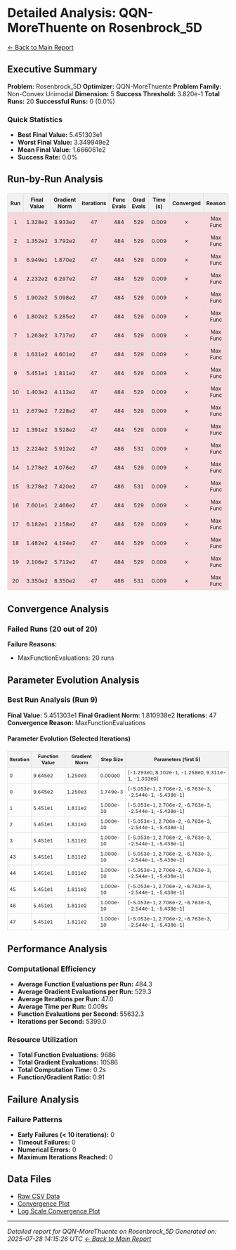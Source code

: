 # Detailed Analysis: QQN-MoreThuente on Rosenbrock_5D
[← Back to Main Report](benchmark_report.md)
## Executive Summary
**Problem:** Rosenbrock_5D
**Optimizer:** QQN-MoreThuente
**Problem Family:** Non-Convex Unimodal
**Dimension:** 5
**Success Threshold:** 3.820e-1
**Total Runs:** 20
**Successful Runs:** 0 (0.0%)

### Quick Statistics
* **Best Final Value:** 5.451303e1
* **Worst Final Value:** 3.349949e2
* **Mean Final Value:** 1.666061e2
* **Success Rate:** 0.0%


## Run-by-Run Analysis
<table style="border-collapse: collapse; width: 100%; margin: 20px 0; font-size: 12px;">
<tr style="background-color: #f2f2f2;">
<th style="border: 1px solid #ddd; padding: 6px; text-align: center;">Run</th>
<th style="border: 1px solid #ddd; padding: 6px; text-align: center;">Final Value</th>
<th style="border: 1px solid #ddd; padding: 6px; text-align: center;">Gradient Norm</th>
<th style="border: 1px solid #ddd; padding: 6px; text-align: center;">Iterations</th>
<th style="border: 1px solid #ddd; padding: 6px; text-align: center;">Func Evals</th>
<th style="border: 1px solid #ddd; padding: 6px; text-align: center;">Grad Evals</th>
<th style="border: 1px solid #ddd; padding: 6px; text-align: center;">Time (s)</th>
<th style="border: 1px solid #ddd; padding: 6px; text-align: center;">Converged</th>
<th style="border: 1px solid #ddd; padding: 6px; text-align: center;">Reason</th>
</tr>
<tr style="background-color: #f8d7da;">
<td style="border: 1px solid #ddd; padding: 6px; text-align: center;">1</td>
<td style="border: 1px solid #ddd; padding: 6px; text-align: center;">1.328e2</td>
<td style="border: 1px solid #ddd; padding: 6px; text-align: center;">3.933e2</td>
<td style="border: 1px solid #ddd; padding: 6px; text-align: center;">47</td>
<td style="border: 1px solid #ddd; padding: 6px; text-align: center;">484</td>
<td style="border: 1px solid #ddd; padding: 6px; text-align: center;">529</td>
<td style="border: 1px solid #ddd; padding: 6px; text-align: center;">0.009</td>
<td style="border: 1px solid #ddd; padding: 6px; text-align: center;">✗</td>
<td style="border: 1px solid #ddd; padding: 6px; text-align: center;">Max Func</td>
</tr>
<tr style="background-color: #f8d7da;">
<td style="border: 1px solid #ddd; padding: 6px; text-align: center;">2</td>
<td style="border: 1px solid #ddd; padding: 6px; text-align: center;">1.352e2</td>
<td style="border: 1px solid #ddd; padding: 6px; text-align: center;">3.792e2</td>
<td style="border: 1px solid #ddd; padding: 6px; text-align: center;">47</td>
<td style="border: 1px solid #ddd; padding: 6px; text-align: center;">484</td>
<td style="border: 1px solid #ddd; padding: 6px; text-align: center;">529</td>
<td style="border: 1px solid #ddd; padding: 6px; text-align: center;">0.009</td>
<td style="border: 1px solid #ddd; padding: 6px; text-align: center;">✗</td>
<td style="border: 1px solid #ddd; padding: 6px; text-align: center;">Max Func</td>
</tr>
<tr style="background-color: #f8d7da;">
<td style="border: 1px solid #ddd; padding: 6px; text-align: center;">3</td>
<td style="border: 1px solid #ddd; padding: 6px; text-align: center;">6.949e1</td>
<td style="border: 1px solid #ddd; padding: 6px; text-align: center;">1.870e2</td>
<td style="border: 1px solid #ddd; padding: 6px; text-align: center;">47</td>
<td style="border: 1px solid #ddd; padding: 6px; text-align: center;">484</td>
<td style="border: 1px solid #ddd; padding: 6px; text-align: center;">529</td>
<td style="border: 1px solid #ddd; padding: 6px; text-align: center;">0.009</td>
<td style="border: 1px solid #ddd; padding: 6px; text-align: center;">✗</td>
<td style="border: 1px solid #ddd; padding: 6px; text-align: center;">Max Func</td>
</tr>
<tr style="background-color: #f8d7da;">
<td style="border: 1px solid #ddd; padding: 6px; text-align: center;">4</td>
<td style="border: 1px solid #ddd; padding: 6px; text-align: center;">2.232e2</td>
<td style="border: 1px solid #ddd; padding: 6px; text-align: center;">6.297e2</td>
<td style="border: 1px solid #ddd; padding: 6px; text-align: center;">47</td>
<td style="border: 1px solid #ddd; padding: 6px; text-align: center;">484</td>
<td style="border: 1px solid #ddd; padding: 6px; text-align: center;">529</td>
<td style="border: 1px solid #ddd; padding: 6px; text-align: center;">0.009</td>
<td style="border: 1px solid #ddd; padding: 6px; text-align: center;">✗</td>
<td style="border: 1px solid #ddd; padding: 6px; text-align: center;">Max Func</td>
</tr>
<tr style="background-color: #f8d7da;">
<td style="border: 1px solid #ddd; padding: 6px; text-align: center;">5</td>
<td style="border: 1px solid #ddd; padding: 6px; text-align: center;">1.902e2</td>
<td style="border: 1px solid #ddd; padding: 6px; text-align: center;">5.098e2</td>
<td style="border: 1px solid #ddd; padding: 6px; text-align: center;">47</td>
<td style="border: 1px solid #ddd; padding: 6px; text-align: center;">484</td>
<td style="border: 1px solid #ddd; padding: 6px; text-align: center;">529</td>
<td style="border: 1px solid #ddd; padding: 6px; text-align: center;">0.009</td>
<td style="border: 1px solid #ddd; padding: 6px; text-align: center;">✗</td>
<td style="border: 1px solid #ddd; padding: 6px; text-align: center;">Max Func</td>
</tr>
<tr style="background-color: #f8d7da;">
<td style="border: 1px solid #ddd; padding: 6px; text-align: center;">6</td>
<td style="border: 1px solid #ddd; padding: 6px; text-align: center;">1.802e2</td>
<td style="border: 1px solid #ddd; padding: 6px; text-align: center;">5.285e2</td>
<td style="border: 1px solid #ddd; padding: 6px; text-align: center;">47</td>
<td style="border: 1px solid #ddd; padding: 6px; text-align: center;">484</td>
<td style="border: 1px solid #ddd; padding: 6px; text-align: center;">529</td>
<td style="border: 1px solid #ddd; padding: 6px; text-align: center;">0.009</td>
<td style="border: 1px solid #ddd; padding: 6px; text-align: center;">✗</td>
<td style="border: 1px solid #ddd; padding: 6px; text-align: center;">Max Func</td>
</tr>
<tr style="background-color: #f8d7da;">
<td style="border: 1px solid #ddd; padding: 6px; text-align: center;">7</td>
<td style="border: 1px solid #ddd; padding: 6px; text-align: center;">1.263e2</td>
<td style="border: 1px solid #ddd; padding: 6px; text-align: center;">3.717e2</td>
<td style="border: 1px solid #ddd; padding: 6px; text-align: center;">47</td>
<td style="border: 1px solid #ddd; padding: 6px; text-align: center;">484</td>
<td style="border: 1px solid #ddd; padding: 6px; text-align: center;">529</td>
<td style="border: 1px solid #ddd; padding: 6px; text-align: center;">0.009</td>
<td style="border: 1px solid #ddd; padding: 6px; text-align: center;">✗</td>
<td style="border: 1px solid #ddd; padding: 6px; text-align: center;">Max Func</td>
</tr>
<tr style="background-color: #f8d7da;">
<td style="border: 1px solid #ddd; padding: 6px; text-align: center;">8</td>
<td style="border: 1px solid #ddd; padding: 6px; text-align: center;">1.631e2</td>
<td style="border: 1px solid #ddd; padding: 6px; text-align: center;">4.601e2</td>
<td style="border: 1px solid #ddd; padding: 6px; text-align: center;">47</td>
<td style="border: 1px solid #ddd; padding: 6px; text-align: center;">484</td>
<td style="border: 1px solid #ddd; padding: 6px; text-align: center;">529</td>
<td style="border: 1px solid #ddd; padding: 6px; text-align: center;">0.009</td>
<td style="border: 1px solid #ddd; padding: 6px; text-align: center;">✗</td>
<td style="border: 1px solid #ddd; padding: 6px; text-align: center;">Max Func</td>
</tr>
<tr style="background-color: #f8d7da;">
<td style="border: 1px solid #ddd; padding: 6px; text-align: center;">9</td>
<td style="border: 1px solid #ddd; padding: 6px; text-align: center;">5.451e1</td>
<td style="border: 1px solid #ddd; padding: 6px; text-align: center;">1.811e2</td>
<td style="border: 1px solid #ddd; padding: 6px; text-align: center;">47</td>
<td style="border: 1px solid #ddd; padding: 6px; text-align: center;">484</td>
<td style="border: 1px solid #ddd; padding: 6px; text-align: center;">529</td>
<td style="border: 1px solid #ddd; padding: 6px; text-align: center;">0.009</td>
<td style="border: 1px solid #ddd; padding: 6px; text-align: center;">✗</td>
<td style="border: 1px solid #ddd; padding: 6px; text-align: center;">Max Func</td>
</tr>
<tr style="background-color: #f8d7da;">
<td style="border: 1px solid #ddd; padding: 6px; text-align: center;">10</td>
<td style="border: 1px solid #ddd; padding: 6px; text-align: center;">1.403e2</td>
<td style="border: 1px solid #ddd; padding: 6px; text-align: center;">4.112e2</td>
<td style="border: 1px solid #ddd; padding: 6px; text-align: center;">47</td>
<td style="border: 1px solid #ddd; padding: 6px; text-align: center;">484</td>
<td style="border: 1px solid #ddd; padding: 6px; text-align: center;">529</td>
<td style="border: 1px solid #ddd; padding: 6px; text-align: center;">0.009</td>
<td style="border: 1px solid #ddd; padding: 6px; text-align: center;">✗</td>
<td style="border: 1px solid #ddd; padding: 6px; text-align: center;">Max Func</td>
</tr>
<tr style="background-color: #f8d7da;">
<td style="border: 1px solid #ddd; padding: 6px; text-align: center;">11</td>
<td style="border: 1px solid #ddd; padding: 6px; text-align: center;">2.679e2</td>
<td style="border: 1px solid #ddd; padding: 6px; text-align: center;">7.228e2</td>
<td style="border: 1px solid #ddd; padding: 6px; text-align: center;">47</td>
<td style="border: 1px solid #ddd; padding: 6px; text-align: center;">484</td>
<td style="border: 1px solid #ddd; padding: 6px; text-align: center;">529</td>
<td style="border: 1px solid #ddd; padding: 6px; text-align: center;">0.009</td>
<td style="border: 1px solid #ddd; padding: 6px; text-align: center;">✗</td>
<td style="border: 1px solid #ddd; padding: 6px; text-align: center;">Max Func</td>
</tr>
<tr style="background-color: #f8d7da;">
<td style="border: 1px solid #ddd; padding: 6px; text-align: center;">12</td>
<td style="border: 1px solid #ddd; padding: 6px; text-align: center;">1.391e2</td>
<td style="border: 1px solid #ddd; padding: 6px; text-align: center;">3.528e2</td>
<td style="border: 1px solid #ddd; padding: 6px; text-align: center;">47</td>
<td style="border: 1px solid #ddd; padding: 6px; text-align: center;">484</td>
<td style="border: 1px solid #ddd; padding: 6px; text-align: center;">529</td>
<td style="border: 1px solid #ddd; padding: 6px; text-align: center;">0.009</td>
<td style="border: 1px solid #ddd; padding: 6px; text-align: center;">✗</td>
<td style="border: 1px solid #ddd; padding: 6px; text-align: center;">Max Func</td>
</tr>
<tr style="background-color: #f8d7da;">
<td style="border: 1px solid #ddd; padding: 6px; text-align: center;">13</td>
<td style="border: 1px solid #ddd; padding: 6px; text-align: center;">2.224e2</td>
<td style="border: 1px solid #ddd; padding: 6px; text-align: center;">5.912e2</td>
<td style="border: 1px solid #ddd; padding: 6px; text-align: center;">47</td>
<td style="border: 1px solid #ddd; padding: 6px; text-align: center;">486</td>
<td style="border: 1px solid #ddd; padding: 6px; text-align: center;">531</td>
<td style="border: 1px solid #ddd; padding: 6px; text-align: center;">0.009</td>
<td style="border: 1px solid #ddd; padding: 6px; text-align: center;">✗</td>
<td style="border: 1px solid #ddd; padding: 6px; text-align: center;">Max Func</td>
</tr>
<tr style="background-color: #f8d7da;">
<td style="border: 1px solid #ddd; padding: 6px; text-align: center;">14</td>
<td style="border: 1px solid #ddd; padding: 6px; text-align: center;">1.278e2</td>
<td style="border: 1px solid #ddd; padding: 6px; text-align: center;">4.076e2</td>
<td style="border: 1px solid #ddd; padding: 6px; text-align: center;">47</td>
<td style="border: 1px solid #ddd; padding: 6px; text-align: center;">484</td>
<td style="border: 1px solid #ddd; padding: 6px; text-align: center;">529</td>
<td style="border: 1px solid #ddd; padding: 6px; text-align: center;">0.009</td>
<td style="border: 1px solid #ddd; padding: 6px; text-align: center;">✗</td>
<td style="border: 1px solid #ddd; padding: 6px; text-align: center;">Max Func</td>
</tr>
<tr style="background-color: #f8d7da;">
<td style="border: 1px solid #ddd; padding: 6px; text-align: center;">15</td>
<td style="border: 1px solid #ddd; padding: 6px; text-align: center;">3.278e2</td>
<td style="border: 1px solid #ddd; padding: 6px; text-align: center;">7.420e2</td>
<td style="border: 1px solid #ddd; padding: 6px; text-align: center;">47</td>
<td style="border: 1px solid #ddd; padding: 6px; text-align: center;">486</td>
<td style="border: 1px solid #ddd; padding: 6px; text-align: center;">531</td>
<td style="border: 1px solid #ddd; padding: 6px; text-align: center;">0.009</td>
<td style="border: 1px solid #ddd; padding: 6px; text-align: center;">✗</td>
<td style="border: 1px solid #ddd; padding: 6px; text-align: center;">Max Func</td>
</tr>
<tr style="background-color: #f8d7da;">
<td style="border: 1px solid #ddd; padding: 6px; text-align: center;">16</td>
<td style="border: 1px solid #ddd; padding: 6px; text-align: center;">7.601e1</td>
<td style="border: 1px solid #ddd; padding: 6px; text-align: center;">2.466e2</td>
<td style="border: 1px solid #ddd; padding: 6px; text-align: center;">47</td>
<td style="border: 1px solid #ddd; padding: 6px; text-align: center;">484</td>
<td style="border: 1px solid #ddd; padding: 6px; text-align: center;">529</td>
<td style="border: 1px solid #ddd; padding: 6px; text-align: center;">0.009</td>
<td style="border: 1px solid #ddd; padding: 6px; text-align: center;">✗</td>
<td style="border: 1px solid #ddd; padding: 6px; text-align: center;">Max Func</td>
</tr>
<tr style="background-color: #f8d7da;">
<td style="border: 1px solid #ddd; padding: 6px; text-align: center;">17</td>
<td style="border: 1px solid #ddd; padding: 6px; text-align: center;">6.182e1</td>
<td style="border: 1px solid #ddd; padding: 6px; text-align: center;">2.158e2</td>
<td style="border: 1px solid #ddd; padding: 6px; text-align: center;">47</td>
<td style="border: 1px solid #ddd; padding: 6px; text-align: center;">484</td>
<td style="border: 1px solid #ddd; padding: 6px; text-align: center;">529</td>
<td style="border: 1px solid #ddd; padding: 6px; text-align: center;">0.009</td>
<td style="border: 1px solid #ddd; padding: 6px; text-align: center;">✗</td>
<td style="border: 1px solid #ddd; padding: 6px; text-align: center;">Max Func</td>
</tr>
<tr style="background-color: #f8d7da;">
<td style="border: 1px solid #ddd; padding: 6px; text-align: center;">18</td>
<td style="border: 1px solid #ddd; padding: 6px; text-align: center;">1.482e2</td>
<td style="border: 1px solid #ddd; padding: 6px; text-align: center;">4.194e2</td>
<td style="border: 1px solid #ddd; padding: 6px; text-align: center;">47</td>
<td style="border: 1px solid #ddd; padding: 6px; text-align: center;">484</td>
<td style="border: 1px solid #ddd; padding: 6px; text-align: center;">529</td>
<td style="border: 1px solid #ddd; padding: 6px; text-align: center;">0.009</td>
<td style="border: 1px solid #ddd; padding: 6px; text-align: center;">✗</td>
<td style="border: 1px solid #ddd; padding: 6px; text-align: center;">Max Func</td>
</tr>
<tr style="background-color: #f8d7da;">
<td style="border: 1px solid #ddd; padding: 6px; text-align: center;">19</td>
<td style="border: 1px solid #ddd; padding: 6px; text-align: center;">2.106e2</td>
<td style="border: 1px solid #ddd; padding: 6px; text-align: center;">5.712e2</td>
<td style="border: 1px solid #ddd; padding: 6px; text-align: center;">47</td>
<td style="border: 1px solid #ddd; padding: 6px; text-align: center;">484</td>
<td style="border: 1px solid #ddd; padding: 6px; text-align: center;">529</td>
<td style="border: 1px solid #ddd; padding: 6px; text-align: center;">0.009</td>
<td style="border: 1px solid #ddd; padding: 6px; text-align: center;">✗</td>
<td style="border: 1px solid #ddd; padding: 6px; text-align: center;">Max Func</td>
</tr>
<tr style="background-color: #f8d7da;">
<td style="border: 1px solid #ddd; padding: 6px; text-align: center;">20</td>
<td style="border: 1px solid #ddd; padding: 6px; text-align: center;">3.350e2</td>
<td style="border: 1px solid #ddd; padding: 6px; text-align: center;">8.350e2</td>
<td style="border: 1px solid #ddd; padding: 6px; text-align: center;">47</td>
<td style="border: 1px solid #ddd; padding: 6px; text-align: center;">486</td>
<td style="border: 1px solid #ddd; padding: 6px; text-align: center;">531</td>
<td style="border: 1px solid #ddd; padding: 6px; text-align: center;">0.009</td>
<td style="border: 1px solid #ddd; padding: 6px; text-align: center;">✗</td>
<td style="border: 1px solid #ddd; padding: 6px; text-align: center;">Max Func</td>
</tr>
</table>

## Convergence Analysis

### Failed Runs (20 out of 20)

**Failure Reasons:**
- MaxFunctionEvaluations: 20 runs

## Parameter Evolution Analysis

### Best Run Analysis (Run 9)
**Final Value:** 5.451303e1
**Final Gradient Norm:** 1.810938e2
**Iterations:** 47
**Convergence Reason:** MaxFunctionEvaluations

#### Parameter Evolution (Selected Iterations)

<table style="border-collapse: collapse; width: 100%; margin: 20px 0; font-size: 11px;">
<tr style="background-color: #f2f2f2;">
<th style="border: 1px solid #ddd; padding: 4px;">Iteration</th>
<th style="border: 1px solid #ddd; padding: 4px;">Function Value</th>
<th style="border: 1px solid #ddd; padding: 4px;">Gradient Norm</th>
<th style="border: 1px solid #ddd; padding: 4px;">Step Size</th>
<th style="border: 1px solid #ddd; padding: 4px;">Parameters (first 5)</th>
</tr>
<tr><td style="border: 1px solid #ddd; padding: 4px;">0</td><td style="border: 1px solid #ddd; padding: 4px;">9.645e2</td><td style="border: 1px solid #ddd; padding: 4px;">1.250e3</td><td style="border: 1px solid #ddd; padding: 4px;">0.000e0</td><td style="border: 1px solid #ddd; padding: 4px;">[-1.293e0, 8.102e-1, -1.258e0, 9.311e-1, -1.303e0]</td></tr>
<tr><td style="border: 1px solid #ddd; padding: 4px;">0</td><td style="border: 1px solid #ddd; padding: 4px;">9.645e2</td><td style="border: 1px solid #ddd; padding: 4px;">1.250e3</td><td style="border: 1px solid #ddd; padding: 4px;">1.749e-3</td><td style="border: 1px solid #ddd; padding: 4px;">[-5.053e-1, 2.706e-2, -6.763e-3, -2.544e-1, -5.438e-1]</td></tr>
<tr><td style="border: 1px solid #ddd; padding: 4px;">1</td><td style="border: 1px solid #ddd; padding: 4px;">5.451e1</td><td style="border: 1px solid #ddd; padding: 4px;">1.811e2</td><td style="border: 1px solid #ddd; padding: 4px;">1.000e-10</td><td style="border: 1px solid #ddd; padding: 4px;">[-5.053e-1, 2.706e-2, -6.763e-3, -2.544e-1, -5.438e-1]</td></tr>
<tr><td style="border: 1px solid #ddd; padding: 4px;">2</td><td style="border: 1px solid #ddd; padding: 4px;">5.451e1</td><td style="border: 1px solid #ddd; padding: 4px;">1.811e2</td><td style="border: 1px solid #ddd; padding: 4px;">1.000e-10</td><td style="border: 1px solid #ddd; padding: 4px;">[-5.053e-1, 2.706e-2, -6.763e-3, -2.544e-1, -5.438e-1]</td></tr>
<tr><td style="border: 1px solid #ddd; padding: 4px;">3</td><td style="border: 1px solid #ddd; padding: 4px;">5.451e1</td><td style="border: 1px solid #ddd; padding: 4px;">1.811e2</td><td style="border: 1px solid #ddd; padding: 4px;">1.000e-10</td><td style="border: 1px solid #ddd; padding: 4px;">[-5.053e-1, 2.706e-2, -6.763e-3, -2.544e-1, -5.438e-1]</td></tr>
<tr><td style="border: 1px solid #ddd; padding: 4px;">43</td><td style="border: 1px solid #ddd; padding: 4px;">5.451e1</td><td style="border: 1px solid #ddd; padding: 4px;">1.811e2</td><td style="border: 1px solid #ddd; padding: 4px;">1.000e-10</td><td style="border: 1px solid #ddd; padding: 4px;">[-5.053e-1, 2.706e-2, -6.763e-3, -2.544e-1, -5.438e-1]</td></tr>
<tr><td style="border: 1px solid #ddd; padding: 4px;">44</td><td style="border: 1px solid #ddd; padding: 4px;">5.451e1</td><td style="border: 1px solid #ddd; padding: 4px;">1.811e2</td><td style="border: 1px solid #ddd; padding: 4px;">1.000e-10</td><td style="border: 1px solid #ddd; padding: 4px;">[-5.053e-1, 2.706e-2, -6.763e-3, -2.544e-1, -5.438e-1]</td></tr>
<tr><td style="border: 1px solid #ddd; padding: 4px;">45</td><td style="border: 1px solid #ddd; padding: 4px;">5.451e1</td><td style="border: 1px solid #ddd; padding: 4px;">1.811e2</td><td style="border: 1px solid #ddd; padding: 4px;">1.000e-10</td><td style="border: 1px solid #ddd; padding: 4px;">[-5.053e-1, 2.706e-2, -6.763e-3, -2.544e-1, -5.438e-1]</td></tr>
<tr><td style="border: 1px solid #ddd; padding: 4px;">46</td><td style="border: 1px solid #ddd; padding: 4px;">5.451e1</td><td style="border: 1px solid #ddd; padding: 4px;">1.811e2</td><td style="border: 1px solid #ddd; padding: 4px;">1.000e-10</td><td style="border: 1px solid #ddd; padding: 4px;">[-5.053e-1, 2.706e-2, -6.763e-3, -2.544e-1, -5.438e-1]</td></tr>
<tr><td style="border: 1px solid #ddd; padding: 4px;">47</td><td style="border: 1px solid #ddd; padding: 4px;">5.451e1</td><td style="border: 1px solid #ddd; padding: 4px;">1.811e2</td><td style="border: 1px solid #ddd; padding: 4px;">1.000e-10</td><td style="border: 1px solid #ddd; padding: 4px;">[-5.053e-1, 2.706e-2, -6.763e-3, -2.544e-1, -5.438e-1]</td></tr>
</table>

## Performance Analysis

### Computational Efficiency
- **Average Function Evaluations per Run:** 484.3
- **Average Gradient Evaluations per Run:** 529.3
- **Average Iterations per Run:** 47.0
- **Average Time per Run:** 0.009s
- **Function Evaluations per Second:** 55632.3
- **Iterations per Second:** 5399.0
### Resource Utilization
- **Total Function Evaluations:** 9686
- **Total Gradient Evaluations:** 10586
- **Total Computation Time:** 0.2s
- **Function/Gradient Ratio:** 0.91
## Failure Analysis

### Failure Patterns
- **Early Failures (< 10 iterations):** 0
- **Timeout Failures:** 0
- **Numerical Errors:** 0
- **Maximum Iterations Reached:** 0


## Data Files
* [Raw CSV Data](problems/Rosenbrock_5D_results.csv)
* [Convergence Plot](convergence_Rosenbrock_5D.png)
* [Log Scale Convergence Plot](convergence_Rosenbrock_5D_log.png)


---
*Detailed report for QQN-MoreThuente on Rosenbrock_5D*
*Generated on: 2025-07-28 14:15:26 UTC*
*[← Back to Main Report](benchmark_report.md)*
